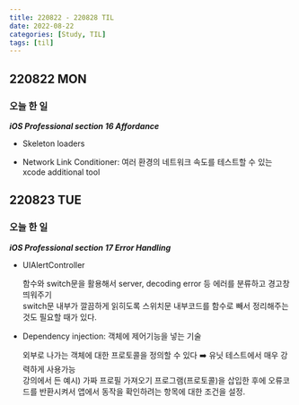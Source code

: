 ```yaml
---
title: 220822 - 220828 TIL
date: 2022-08-22
categories: [Study, TIL]
tags: [til]
---
```


## 220822 MON

### 오늘 한 일

**_iOS Professional section 16 Affordance_**

-   Skeleton loaders

-   Network Link Conditioner: 여러 환경의 네트워크 속도를 테스트할 수 있는 xcode additional tool



## 220823 TUE

### 오늘 한 일

**_iOS Professional section 17 Error Handling_**

-   UIAlertController 

    함수와 switch문을 활용해서 server, decoding error 등 에러를 분류하고 경고창 띄워주기  
    switch문 내부가 깔끔하게 읽히도록 스위치문 내부코드를 함수로 빼서 정리해주는 것도 필요할 때가 있다.

-   Dependency injection: 객체에 제어기능을 넣는 기술

    외부로 나가는 객체에 대한 프로토콜을 정의할 수 있다 ➡️ 유닛 테스트에서 매우 강력하게 사용가능  
    강의에서 든 예시) 가짜 프로필 가져오기 프로그램(프로토콜)을 삽입한 후에 오류코드를 반환시켜서 앱에서 동작을 확인하려는 항목에 대한 조건을 설정.